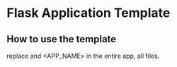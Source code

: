 # Flask Application Template

## How to use the template

replace <DOMAIN> and <APP_NAME> in the entire app, all files.

